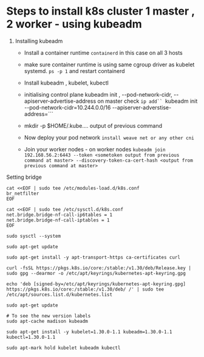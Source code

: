 # Steps to install k8s cluster 1 master , 2 worker - using kubeadm

1. Installing kubeadm
    - Install a container runtime ```containerd``` in this case on all 3 hosts
    - make sure container runtime is using same cgroup driver as kubelet systemd.
        ```ps -p 1``` and restart containerd
    - Install kubeadm , kubelet, kubectl
    - initialising control plane 
    kubeadm init , --pod-network-cidr, --apiserver-advertise-address on master 
    check ```ip add``
    ```kubeadm init --pod-network-cidr=10.244.0.0/16 --apiserver-adverstise-address=<ip-add>```

    - mkdir -p $HOME/.kube.... output of previous command
    - Now deploy your pod network
    ```install weave net or any other cni```
    - Join your worker nodes - on worker nodes
    ```kubeadm join 192.168.56.2:6443 --token <sometoken output from previous command at master> --discovery-token-ca-cert-hash <output from previous command at master>```


Setting bridge

```
cat <<EOF | sudo tee /etc/modules-load.d/k8s.conf
br_netfilter
EOF

cat <<EOF | sudo tee /etc/sysctl.d/k8s.conf
net.bridge.bridge-nf-call-ip6tables = 1
net.bridge.bridge-nf-call-iptables = 1
EOF

sudo sysctl --system
```


```
sudo apt-get update

sudo apt-get install -y apt-transport-https ca-certificates curl

curl -fsSL https://pkgs.k8s.io/core:/stable:/v1.30/deb/Release.key | sudo gpg --dearmor -o /etc/apt/keyrings/kubernetes-apt-keyring.gpg

echo 'deb [signed-by=/etc/apt/keyrings/kubernetes-apt-keyring.gpg] https://pkgs.k8s.io/core:/stable:/v1.30/deb/ /' | sudo tee /etc/apt/sources.list.d/kubernetes.list

sudo apt-get update

# To see the new version labels
sudo apt-cache madison kubeadm

sudo apt-get install -y kubelet=1.30.0-1.1 kubeadm=1.30.0-1.1 kubectl=1.30.0-1.1

sudo apt-mark hold kubelet kubeadm kubectl
```